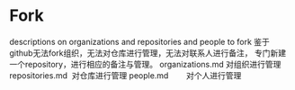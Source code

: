 # Fork
descriptions on organizations and repositories and people to fork
鉴于github无法fork组织，无法对仓库进行管理，无法对联系人进行备注，
专门新建一个repository，进行相应的备注与管理。
organizations.md 对组织进行管理
repositories.md  对仓库进行管理
people.md        对个人进行管理
